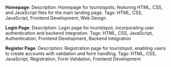 **Homepage**:
Description: Homepage for touristspots, featuring HTML, CSS, and JavaScript files for the main landing page.
Tags: HTML, CSS, JavaScript, Frontend Development, Web Design

**Login Page**:
Description: Login page for touristspot, incorporating user authentication and backend integration.
Tags: HTML, CSS, JavaScript, Authentication, Frontend Development, Backend Integration

**Register Page**:
Description: Registration page for touristspot, enabling users to create accounts with validation and form handling.
Tags: HTML, CSS, JavaScript, Registration, Form Validation, Frontend Development
